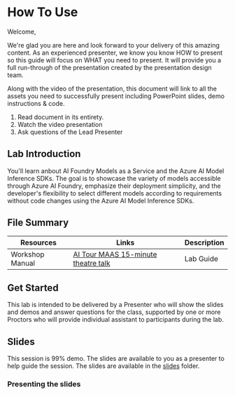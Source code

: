 # How To Use

Welcome,

We're glad you are here and look forward to your delivery of this amazing content. As an experienced presenter, we know you know HOW to present so this guide will focus on WHAT you need to present. It will provide you a full run-through of the presentation created by the presentation design team.

Along with the video of the presentation, this document will link to all the assets you need to successfully present including PowerPoint slides, demo instructions & code.

1. Read document in its entirety.
2. Watch the video presentation
3. Ask questions of the Lead Presenter

## Lab Introduction

You'll learn anbout AI Foundry Models as a Service and the Azure AI Model Inference SDKs. The goal is to showcase the variety of models accessible through Azure AI Foundry, emphasize their deployment simplicity, and the developer's flexibility to select different models according to requirements without code changes using the Azure AI Model Inference SDKs.

## File Summary

| Resources          | Links                            | Description |
|-------------------|----------------------------------|-------------------|
|  Workshop Manual       | [AI Tour MAAS 15-minute theatre talk](./LAB_MANUAL.md) | Lab Guide |

## Get Started

This lab is intended to be delivered by a Presenter who will show the slides and demos and answer questions for the class, supported
by one or more Proctors who will provide individual assistant to participants during the lab.


## Slides

This session is 99% demo. The slides are available to you as a presenter to help guide the session. The slides are available in the [slides](slides) folder.

### Presenting the slides
